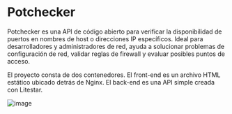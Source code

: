 # Potchecker 

Potchecker es una API de código abierto para verificar la disponibilidad de puertos en nombres de host o direcciones IP específicos. Ideal para desarrolladores y administradores de red, ayuda a solucionar problemas de configuración de red, validar reglas de firewall y evaluar posibles puntos de acceso.

El proyecto consta de dos contenedores. El front-end es un archivo HTML estático ubicado detrás de Nginx. El back-end es una API simple creada con Litestar.

![image](https://github.com/user-attachments/assets/f39d886d-cb9e-48db-a50c-cb68c64feb04)

